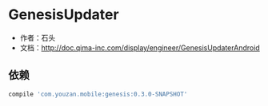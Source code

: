 GenesisUpdater
===

* 作者：石头
* 文档：http://doc.qima-inc.com/display/engineer/GenesisUpdaterAndroid


依赖
---
```groovy
compile 'com.youzan.mobile:genesis:0.3.0-SNAPSHOT'
```